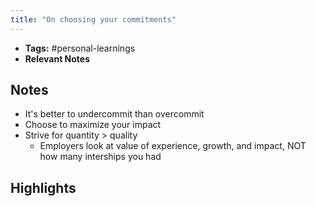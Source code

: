 ```yaml
---
title: "On choosing your commitments"
---
```


- **Tags:** #personal-learnings 
- **Relevant Notes**

## Notes
- It's better to undercommit than overcommit
- Choose to maximize your impact
- Strive for quantity > quality
	- Employers look at value of experience, growth, and impact, NOT how many interships you had

## Highlights